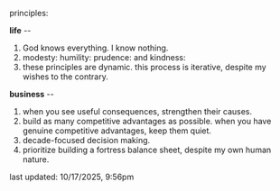 principles:

**life** --
1. God knows everything. I know nothing.
2. modesty: humility: prudence: and kindness: 
3. these principles are dynamic. this process is iterative, despite my wishes to the contrary.

**business** --
1. when you see useful consequences, strengthen their causes.
2. build as many competitive advantages as possible. when you have genuine competitive advantages, keep them quiet. 
3. decade-focused decision making. 
4. prioritize building a fortress balance sheet, despite my own human nature. 

last updated: 10/17/2025, 9:56pm
